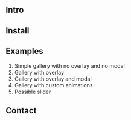 ## Intro

## Install

## Examples

1. Simple gallery with no overlay and no modal
2. Gallery with overlay
3. Gallery with overlay and modal
4. Gallery with custom animations
5. Possible slider

## Contact